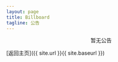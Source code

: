 ```yaml
---
layout: page
title: Billboard
tagline: 公告
---
```

<article>
  <div style="text-align: center">暂无公告</div>
</article>


[返回主页]({{ site.url }}{{ site.baseurl }})
